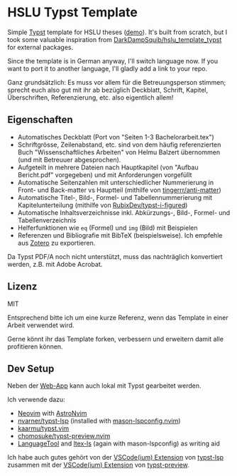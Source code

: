 # HSLU Typst Template

Simple [Typst](https://typst.app/) template for HSLU theses ([demo](main.pdf)). It's built from scratch, but I took some valuable inspiration from [DarkDampSquib/hslu_template_typst](https://github.com/DarkDampSquib/hslu_template_typst) for external packages.

Since the template is in German anyway, I'll switch language now. If you want to port it to another language, I'll gladly add a link to your repo.

Ganz grundsätzlich: Es muss vor allem für die Betreuungsperson stimmen; sprecht euch also gut mit ihr ab bezüglich Deckblatt, Schrift, Kapitel, Überschriften, Referenzierung, etc. also eigentlich allem!

## Eigenschaften

- Automatisches Deckblatt (Port von "Seiten 1-3 Bachelorarbeit.tex")
- Schriftgrösse, Zeilenabstand, etc. sind von dem häufig referenzierten Buch "Wissenschaftliches Arbeiten" von Helmu Balzert übernommen (und mit Betreuuer abgesprochen).
- Aufgeteilt in mehrere Dateien nach Hauptkapitel (von "Aufbau Bericht.pdf" vorgegeben) und mit Anforderungen vorgefüllt
- Automatische Seitenzahlen mit unterschiedlicher Nummerierung in Front- und Back-matter vs Hauptteil (mithilfe von [tingerrr/anti-matter](https://github.com/tingerrr/anti-matter))
- Automatische Titel-, Bild-, Formel- und Tabellennummerierung mit Kapitelunterteilung (mithilfe von [RubixDev/typst-i-figured](https://github.com/RubixDev/typst-i-figured))
- Automatische Inhaltsverzeichnisse inkl. Abkürzungs-, Bild-, Formel- und Tabellenverzeichnis
- Helferfunktionen wie `eq` (Formel) und `img` (Bild) mit Beispielen
- Referenzen und Bibliografie mit BibTeX (beispielsweise). Ich empfehle aus [Zotero](https://www.zotero.org/) zu exportieren.

Da Typst PDF/A noch nicht unterstützt, muss das nachträglich konvertiert werden, z.B. mit Adobe Acrobat.

## Lizenz

MIT

Entsprechend bitte ich um eine kurze Referenz, wenn das Template in einer Arbeit verwendet wird.

Gerne könnt ihr das Template forken, verbessern und erweitern damit alle profitieren können.

## Dev Setup

Neben der [Web-App](https://typst.app/) kann auch lokal mit Typst gearbeitet werden.

Ich verwende dazu:

- [Neovim](https://neovim.io/) with [AstroNvim](https://astronvim.com/)
- [nvarner/typst-lsp](https://github.com/nvarner/typst-lsp) (installed with [mason-lspconfig.nvim](https://github.com/williamboman/mason-lspconfig.nvim))
- [kaarmu/typst.vim](https://github.com/kaarmu/typst.vim)
- [chomosuke/typst-preview.nvim](https://github.com/chomosuke/typst-preview.nvim)
- [LanguageTool](https://languagetool.org/) and [ltex-ls](https://github.com/valentjn/ltex-ls) (again with mason-lspconfig) as writing aid

Ich habe auch gutes gehört von der [VSCode(ium) Extension](https://marketplace.visualstudio.com/items?itemName=nvarner.typst-lsp) von [typst-lsp](https://github.com/nvarner/typst-lsp) zusammen mit der [VSCode(ium) Extension](https://marketplace.visualstudio.com/items?itemName=mgt19937.typst-preview) von [typst-preview](https://github.com/Enter-tainer/typst-preview).

